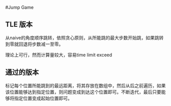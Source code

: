 #Jump Game

## TLE 版本

从naive的角度顺序跳转，依照贪心原则，从所能跳的最大步数开始跳，如果跳转到零就回退将步数减一至零。

理论上可行，然而计算量较大，容易time limit exceed

## 通过的版本

标记每个位置所能跳到的最远距离，将其存放在数组中，然后从后之前遍历，如果该位置能够达到指定位置，则问题变成到达这个位置即可。不断迭代，最后只要能够将指定位置变成起始位置即可。